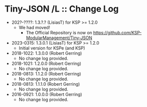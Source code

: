 # Tiny-JSON /L :: Change Log

* 202?-????: 1.3.?.? (LisiasT) for KSP >= 1.2.0
	+ We had moved!
		- The Official Repository is now on https://github.com/KSP-ModularManagement/Tiny-JSON
* 2023-0315: 1.3.0.1 (LisiasT) for KSP >= 1.2.0
	+ Initial version for KSPe (and KSP)
* 2018-1022: 1.3.0.0 (Robert Gerring)
	+ No change log provided.
* 2018-1021: 1.2.0.0 (Robert Gerring)
	+ No change log provided.
* 2018-0813: 1.1.2.0 (Robert Gerring)
	+ No change log provided.
* 2018-0813: 1.1.1.0 (Robert Gerring)
	+ No change log provided.
* 2016-0921: 1.0.0.0 (Robert Gerring)
	+ No change log provided.
